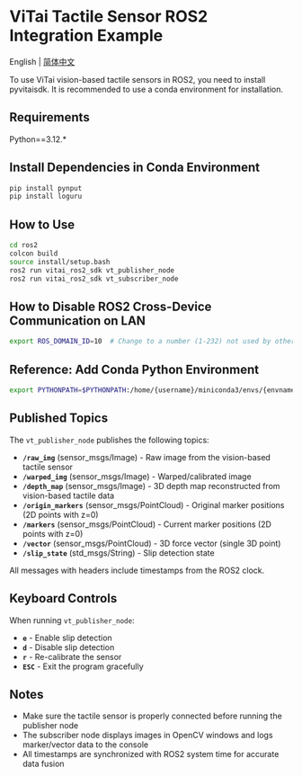 # ViTai Tactile Sensor ROS2 Integration Example

English | [简体中文](README.md)

To use ViTai vision-based tactile sensors in ROS2, you need to install pyvitaisdk. It is recommended to use a conda environment for installation.

## Requirements

Python==3.12.*

## Install Dependencies in Conda Environment
```bash
pip install pynput
pip install loguru
```

## How to Use

```bash
cd ros2
colcon build
source install/setup.bash
ros2 run vitai_ros2_sdk vt_publisher_node
ros2 run vitai_ros2_sdk vt_subscriber_node
```

## How to Disable ROS2 Cross-Device Communication on LAN
```bash
export ROS_DOMAIN_ID=10  # Change to a number (1-232) not used by other devices
```

## Reference: Add Conda Python Environment

```bash
export PYTHONPATH=$PYTHONPATH:/home/{username}/miniconda3/envs/{envname}/lib/python3.12/site-packages 
```

## Published Topics

The `vt_publisher_node` publishes the following topics:

- **`/raw_img`** (sensor_msgs/Image) - Raw image from the vision-based tactile sensor
- **`/warped_img`** (sensor_msgs/Image) - Warped/calibrated image
- **`/depth_map`** (sensor_msgs/Image) - 3D depth map reconstructed from vision-based tactile data
- **`/origin_markers`** (sensor_msgs/PointCloud) - Original marker positions (2D points with z=0)
- **`/markers`** (sensor_msgs/PointCloud) - Current marker positions (2D points with z=0)
- **`/vector`** (sensor_msgs/PointCloud) - 3D force vector (single 3D point)
- **`/slip_state`** (std_msgs/String) - Slip detection state

All messages with headers include timestamps from the ROS2 clock.

## Keyboard Controls

When running `vt_publisher_node`:

- **`e`** - Enable slip detection
- **`d`** - Disable slip detection
- **`r`** - Re-calibrate the sensor
- **`ESC`** - Exit the program gracefully

## Notes

- Make sure the tactile sensor is properly connected before running the publisher node
- The subscriber node displays images in OpenCV windows and logs marker/vector data to the console
- All timestamps are synchronized with ROS2 system time for accurate data fusion
